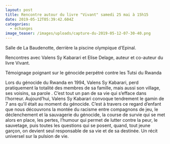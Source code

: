 ```yaml
---
layout: post
title: Rencontre autour du livre "Vivant" samedi 25 mai à 15h15
date: 2019-05-12T05:39:42.604Z
categories:
  - échanges
image_teaser: /images/uploads/capture-du-2019-05-12-07-30-40.png
---
```

Salle de La Baudenotte, derrière la piscine olympique d'Epinal.

Rencontres avec Valens Sy Kabarari et Elise Delage, auteur et co-auteur du livre Vivant.

Témoignage poignant sur le génocide perpétré contre les Tutsi du Rwanda

Lors du génocide du Rwanda en 1994, Valens Sy Kabarari, perd pratiquement la totalité des membres de sa famille, mais aussi son village, ses voisins, sa parole . C’est tout un pan de sa vie qui s’efface dans l’horreur. Aujourd’hui, Valens Sy Kabarari convoque tendrement le gamin de 7 ans qu’il était au moment du génocide. C’est à travers ce regard d’enfant que nous découvrons la montée du racisme entre compagnons de jeu, le déclenchement et la sauvagerie du génocide, la course de survie qui se met alors en place, les pertes, l’humour qui permet de lutter contre la peur, le sauvetage, puis toutes les questions qui se posent, quand, tout jeune garçon, on devient seul responsable de sa vie et de sa destinée. Un récit universel sur la pulsion de vie.
